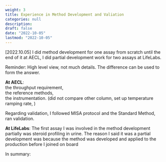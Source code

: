 ```yaml
---
weight: 3
title: Experience in Method Development and Valiation
categories: null
description: 
draft: false
date: "2022-10-05"
lastmod: "2022-10-05"
---
```


[2022.10.05]
I did method development for one assay from scratch until the end of it at AECL, I did partial development work for two assays at LifeLabs.

Reminder: High level view, not much details. The difference can be used to form the answer.

**At AECL**:  
the throughput requirement,  
the reference methods,  
the instrumentation. (did not compare other column, set up temperature ramping rate, )

Regarding validation, I followed MISA protocol and the Standard Method, ran validation.

**At LifeLabs**:
The first assay I was involved in the method development partially was steroid profiling in urine.  The reason I said it was a partial development was because the method was developed and applied to the production before I joined on board


In summary:  